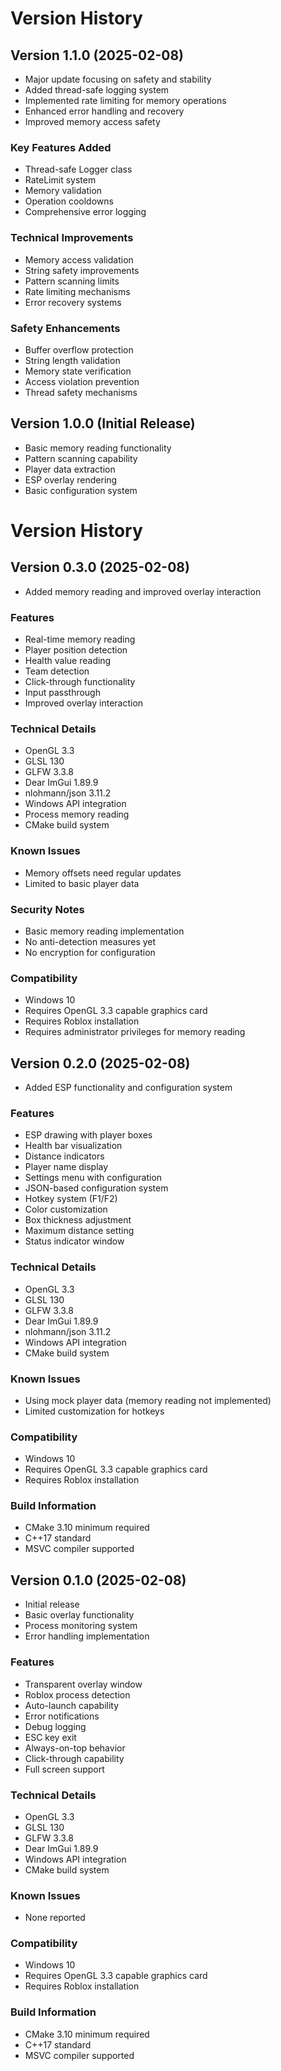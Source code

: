 # Version History

## Version 1.1.0 (2025-02-08)
- Major update focusing on safety and stability
- Added thread-safe logging system
- Implemented rate limiting for memory operations
- Enhanced error handling and recovery
- Improved memory access safety

### Key Features Added
- Thread-safe Logger class
- RateLimit system
- Memory validation
- Operation cooldowns
- Comprehensive error logging

### Technical Improvements
- Memory access validation
- String safety improvements
- Pattern scanning limits
- Rate limiting mechanisms
- Error recovery systems

### Safety Enhancements
- Buffer overflow protection
- String length validation
- Memory state verification
- Access violation prevention
- Thread safety mechanisms

## Version 1.0.0 (Initial Release)
- Basic memory reading functionality
- Pattern scanning capability
- Player data extraction
- ESP overlay rendering
- Basic configuration system
# Version History

## Version 0.3.0 (2025-02-08)
- Added memory reading and improved overlay interaction

### Features
- Real-time memory reading
- Player position detection
- Health value reading
- Team detection
- Click-through functionality
- Input passthrough
- Improved overlay interaction

### Technical Details
- OpenGL 3.3
- GLSL 130
- GLFW 3.3.8
- Dear ImGui 1.89.9
- nlohmann/json 3.11.2
- Windows API integration
- Process memory reading
- CMake build system

### Known Issues
- Memory offsets need regular updates
- Limited to basic player data

### Security Notes
- Basic memory reading implementation
- No anti-detection measures yet
- No encryption for configuration

### Compatibility
- Windows 10
- Requires OpenGL 3.3 capable graphics card
- Requires Roblox installation
- Requires administrator privileges for memory reading

## Version 0.2.0 (2025-02-08)
- Added ESP functionality and configuration system

### Features
- ESP drawing with player boxes
- Health bar visualization
- Distance indicators
- Player name display
- Settings menu with configuration
- JSON-based configuration system
- Hotkey system (F1/F2)
- Color customization
- Box thickness adjustment
- Maximum distance setting
- Status indicator window

### Technical Details
- OpenGL 3.3
- GLSL 130
- GLFW 3.3.8
- Dear ImGui 1.89.9
- nlohmann/json 3.11.2
- Windows API integration
- CMake build system

### Known Issues
- Using mock player data (memory reading not implemented)
- Limited customization for hotkeys

### Compatibility
- Windows 10
- Requires OpenGL 3.3 capable graphics card
- Requires Roblox installation

### Build Information
- CMake 3.10 minimum required
- C++17 standard
- MSVC compiler supported

## Version 0.1.0 (2025-02-08)
- Initial release
- Basic overlay functionality
- Process monitoring system
- Error handling implementation

### Features
- Transparent overlay window
- Roblox process detection
- Auto-launch capability
- Error notifications
- Debug logging
- ESC key exit
- Always-on-top behavior
- Click-through capability
- Full screen support

### Technical Details
- OpenGL 3.3
- GLSL 130
- GLFW 3.3.8
- Dear ImGui 1.89.9
- Windows API integration
- CMake build system

### Known Issues
- None reported

### Compatibility
- Windows 10
- Requires OpenGL 3.3 capable graphics card
- Requires Roblox installation

### Build Information
- CMake 3.10 minimum required
- C++17 standard
- MSVC compiler supported